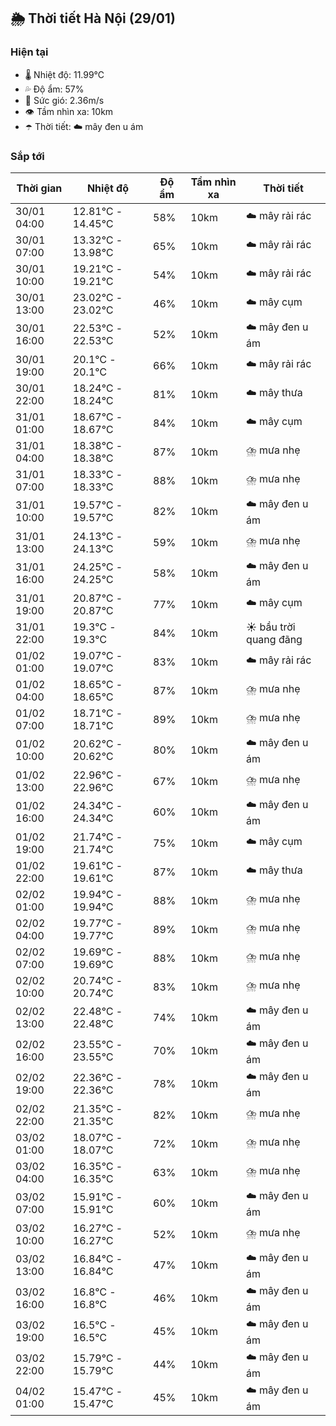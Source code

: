 ## 🌦️ Thời tiết Hà Nội (29/01)

### Hiện tại

- 🌡️ Nhiệt độ: 11.99℃
- 💦 Độ ẩm: 57%
- 💨 Sức gió: 2.36m/s
- 👁️ Tầm nhìn xa: 10km
- ☂️ Thời tiết: ☁️ mây đen u ám

### Sắp tới

| Thời gian | Nhiệt độ | Độ ẩm | Tầm nhìn xa | Thời tiết |
| --- | --- | --- | --- | --- |
| 30/01 04:00 | 12.81℃ - 14.45℃ | 58% | 10km | ☁️ mây rải rác |
| 30/01 07:00 | 13.32℃ - 13.98℃ | 65% | 10km | ☁️ mây rải rác |
| 30/01 10:00 | 19.21℃ - 19.21℃ | 54% | 10km | ☁️ mây rải rác |
| 30/01 13:00 | 23.02℃ - 23.02℃ | 46% | 10km | ☁️ mây cụm |
| 30/01 16:00 | 22.53℃ - 22.53℃ | 52% | 10km | ☁️ mây đen u ám |
| 30/01 19:00 | 20.1℃ - 20.1℃ | 66% | 10km | ☁️ mây rải rác |
| 30/01 22:00 | 18.24℃ - 18.24℃ | 81% | 10km | ☁️ mây thưa |
| 31/01 01:00 | 18.67℃ - 18.67℃ | 84% | 10km | ☁️ mây cụm |
| 31/01 04:00 | 18.38℃ - 18.38℃ | 87% | 10km | ⛈️ mưa nhẹ |
| 31/01 07:00 | 18.33℃ - 18.33℃ | 88% | 10km | ⛈️ mưa nhẹ |
| 31/01 10:00 | 19.57℃ - 19.57℃ | 82% | 10km | ☁️ mây đen u ám |
| 31/01 13:00 | 24.13℃ - 24.13℃ | 59% | 10km | ⛈️ mưa nhẹ |
| 31/01 16:00 | 24.25℃ - 24.25℃ | 58% | 10km | ☁️ mây đen u ám |
| 31/01 19:00 | 20.87℃ - 20.87℃ | 77% | 10km | ☁️ mây cụm |
| 31/01 22:00 | 19.3℃ - 19.3℃ | 84% | 10km | ☀️ bầu trời quang đãng |
| 01/02 01:00 | 19.07℃ - 19.07℃ | 83% | 10km | ☁️ mây rải rác |
| 01/02 04:00 | 18.65℃ - 18.65℃ | 87% | 10km | ⛈️ mưa nhẹ |
| 01/02 07:00 | 18.71℃ - 18.71℃ | 89% | 10km | ⛈️ mưa nhẹ |
| 01/02 10:00 | 20.62℃ - 20.62℃ | 80% | 10km | ☁️ mây đen u ám |
| 01/02 13:00 | 22.96℃ - 22.96℃ | 67% | 10km | ⛈️ mưa nhẹ |
| 01/02 16:00 | 24.34℃ - 24.34℃ | 60% | 10km | ☁️ mây đen u ám |
| 01/02 19:00 | 21.74℃ - 21.74℃ | 75% | 10km | ☁️ mây cụm |
| 01/02 22:00 | 19.61℃ - 19.61℃ | 87% | 10km | ☁️ mây thưa |
| 02/02 01:00 | 19.94℃ - 19.94℃ | 88% | 10km | ⛈️ mưa nhẹ |
| 02/02 04:00 | 19.77℃ - 19.77℃ | 89% | 10km | ⛈️ mưa nhẹ |
| 02/02 07:00 | 19.69℃ - 19.69℃ | 88% | 10km | ⛈️ mưa nhẹ |
| 02/02 10:00 | 20.74℃ - 20.74℃ | 83% | 10km | ⛈️ mưa nhẹ |
| 02/02 13:00 | 22.48℃ - 22.48℃ | 74% | 10km | ☁️ mây đen u ám |
| 02/02 16:00 | 23.55℃ - 23.55℃ | 70% | 10km | ☁️ mây đen u ám |
| 02/02 19:00 | 22.36℃ - 22.36℃ | 78% | 10km | ☁️ mây đen u ám |
| 02/02 22:00 | 21.35℃ - 21.35℃ | 82% | 10km | ⛈️ mưa nhẹ |
| 03/02 01:00 | 18.07℃ - 18.07℃ | 72% | 10km | ⛈️ mưa nhẹ |
| 03/02 04:00 | 16.35℃ - 16.35℃ | 63% | 10km | ⛈️ mưa nhẹ |
| 03/02 07:00 | 15.91℃ - 15.91℃ | 60% | 10km | ☁️ mây đen u ám |
| 03/02 10:00 | 16.27℃ - 16.27℃ | 52% | 10km | ⛈️ mưa nhẹ |
| 03/02 13:00 | 16.84℃ - 16.84℃ | 47% | 10km | ☁️ mây đen u ám |
| 03/02 16:00 | 16.8℃ - 16.8℃ | 46% | 10km | ☁️ mây đen u ám |
| 03/02 19:00 | 16.5℃ - 16.5℃ | 45% | 10km | ☁️ mây đen u ám |
| 03/02 22:00 | 15.79℃ - 15.79℃ | 44% | 10km | ☁️ mây đen u ám |
| 04/02 01:00 | 15.47℃ - 15.47℃ | 45% | 10km | ☁️ mây đen u ám |
